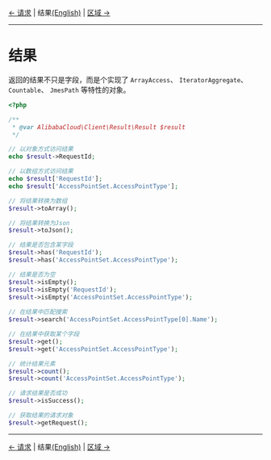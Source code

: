 [← 请求](/docs/zh-CN/3-Request.md) | 结果[(English)](/docs/en-US/4-Result.md) | [区域 →](/docs/zh-CN/5-Region.md)
***

# 结果
返回的结果不只是字段，而是个实现了 `ArrayAccess`、 `IteratorAggregate`、 `Countable`、 `JmesPath` 等特性的对象。

```php
<?php

/**
 * @var AlibabaCloud\Client\Result\Result $result
 */

// 以对象方式访问结果
echo $result->RequestId;

// 以数组方式访问结果
echo $result['RequestId'];
echo $result['AccessPointSet.AccessPointType'];

// 将结果转换为数组
$result->toArray();

// 将结果转换为Json
$result->toJson();

// 结果是否包含某字段
$result->has('RequestId');
$result->has('AccessPointSet.AccessPointType');

// 结果是否为空
$result->isEmpty();
$result->isEmpty('RequestId');
$result->isEmpty('AccessPointSet.AccessPointType');
    
// 在结果中匹配搜索
$result->search('AccessPointSet.AccessPointType[0].Name');

// 在结果中获取某个字段
$result->get();
$result->get('AccessPointSet.AccessPointType');

// 统计结果元素
$result->count();
$result->count('AccessPointSet.AccessPointType');

// 请求结果是否成功
$result->isSuccess();

// 获取结果的请求对象
$result->getRequest();
```

***
[← 请求](/docs/zh-CN/3-Request.md) | 结果[(English)](/docs/en-US/4-Result.md) | [区域 →](/docs/zh-CN/5-Region.md)
